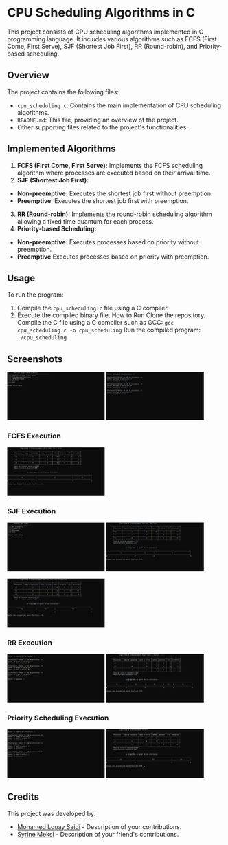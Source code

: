 # CPU Scheduling Algorithms in C
This project consists of CPU scheduling algorithms implemented in C programming language. It includes various algorithms such as FCFS (First Come, First Serve), SJF (Shortest Job First), RR (Round-robin), and Priority-based scheduling.

## Overview
The project contains the following files:

- `cpu_scheduling.c`: Contains the main implementation of CPU scheduling algorithms.
- `README.md`: This file, providing an overview of the project.
- Other supporting files related to the project's functionalities.
## Implemented Algorithms
1. **FCFS (First Come, First Serve):** Implements the FCFS scheduling algorithm where processes are executed based on their arrival time.
2. **SJF (Shortest Job First):**
- **Non-preemptive:** Executes the shortest job first without preemption.
- **Preemptive**: Executes the shortest job first with preemption.
3. **RR (Round-robin):** Implements the round-robin scheduling algorithm allowing a fixed time quantum for each process.
4. **Priority-based Scheduling:**
- **Non-preemptive:** Executes processes based on priority without preemption.
- **Preemptive** Executes processes based on priority with preemption.
## Usage
To run the program:

1. Compile the `cpu_scheduling.c` file using a C compiler.
2. Execute the compiled binary file.
How to Run
Clone the repository.
Compile the C file using a C compiler such as GCC: `gcc cpu_scheduling.c -o cpu_scheduling`
Run the compiled program: `./cpu_scheduling`
## Screenshots
<img src="Screenshots/startmenu.png" width="45%"> <img src="Screenshots/input.png" width="45%">
### FCFS Execution
<img src="Screenshots/fcfs-fifo.png" width="45%">

### SJF Execution
<img src="Screenshots/menusjf.png" width="45%">  <img src="Screenshots/sjf1.png" width="45%">

<img src="Screenshots/sjf2.png" width="45%">

### RR Execution
<img src="Screenshots/inputrr.png" width="45%">  <img src="Screenshots/rr.png" width="45%">

### Priority Scheduling Execution
<img src="Screenshots/inputprio.png" width="45%">  <img src="Screenshots/prio.png" width="45%">
## Credits

This project was developed by:
- [Mohamed Louay Saidi](https://github.com/MohamedLouaySaidi) - Description of your contributions.
- [Syrine Meksi](https://github.com/MeksiSyrine) - Description of your friend's contributions.
